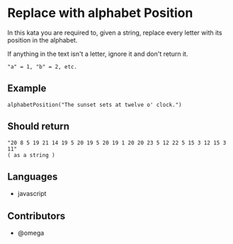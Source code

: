 # Replace with alphabet Position

In this kata you are required to, given a string, replace every letter with its position in the alphabet.

If anything in the text isn't a letter, ignore it and don't return it.

    "a" = 1, "b" = 2, etc.

## Example

```
alphabetPosition("The sunset sets at twelve o' clock.")
```

## Should return

    "20 8 5 19 21 14 19 5 20 19 5 20 19 1 20 20 23 5 12 22 5 15 3 12 15 3 11"
    ( as a string )

## Languages

- javascript

## Contributors

- @omega
